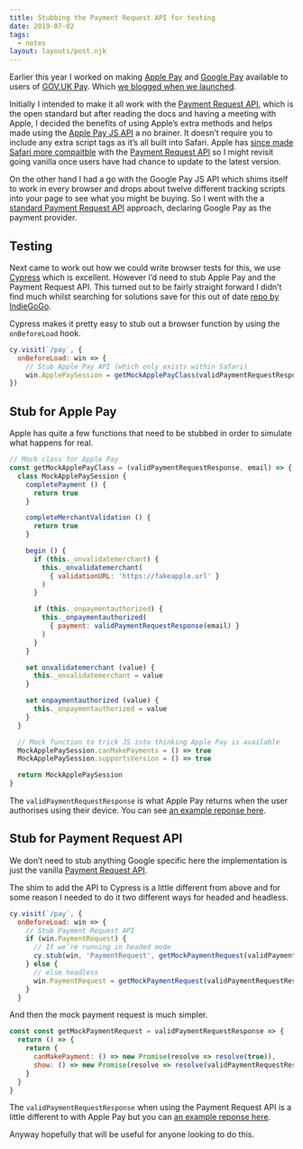 ```yaml
---
title: Stubbing the Payment Request API for testing
date: 2019-07-02
tags: 
  - notes
layout: layouts/post.njk
---
```


Earlier this year I worked on making [Apple Pay] and [Google Pay] available to users of [GOV.UK Pay]. Which [we blogged when we launched](https://technology.blog.gov.uk/2019/05/30/how-we-implemented-apple-pay-and-google-pay-on-gov-uk-pay/).

Initially I intended to make it all work with the [Payment Request API], which is the open standard but after reading the docs and having a meeting with Apple, I decided the benefits of using Apple’s extra methods and helps made using the [Apple Pay JS API] a no brainer. It doesn’t require you to include any extra script tags as it’s all built into Safari. Apple has [since made Safari more compaitble](https://developer.apple.com/documentation/safari_release_notes/safari_12_1_release_notes#3130317) with the [Payment Request API] so I might revisit going vanilla once users have had chance to update to the latest version.

On the other hand I had a go with the Google Pay JS API which shims itself to work in every browser and drops about twelve different tracking scripts into your page to see what you might be buying. So I went with the a [standard Payment Request API](https://developers.google.com/pay/api/web/guides/paymentrequest/tutorial) approach, declaring Google Pay as the payment provider.

## Testing

Next came to work out how we could write browser tests for this, we use [Cypress] which is excellent. However I’d need to stub Apple Pay and the Payment Request API. This turned out to be fairly straight forward I didn’t find much whilst searching for solutions save for this out of date [repo by IndieGoGo].

Cypress makes it pretty easy to stub out a browser function by using the `onBeforeLoad` hook.

```js
cy.visit(`/pay`, {
  onBeforeLoad: win => {
    // Stub Apple Pay API (which only exists within Safari)
    win.ApplePaySession = getMockApplePayClass(validPaymentRequestResponse, 'valid@email.test')  }
})
```

## Stub for Apple Pay

Apple has quite a few functions that need to be stubbed in order to simulate what happens for real.

```js
// Mock class for Apple Pay
const getMockApplePayClass = (validPaymentRequestResponse, email) => {
  class MockApplePaySession {
    completePayment () {
      return true
    }

    completeMerchantValidation () {
      return true
    }

    begin () {
      if (this._onvalidatemerchant) {
        this._onvalidatemerchant(
          { validationURL: 'https://fakeapple.url' }
        )
      }

      if (this._onpaymentauthorized) {
        this._onpaymentauthorized(
          { payment: validPaymentRequestResponse(email) }
        )
      }
    }

    set onvalidatemerchant (value) {
      this._onvalidatemerchant = value
    }

    set onpaymentauthorized (value) {
      this._onpaymentauthorized = value
    }
  }

  // Mock function to trick JS into thinking Apple Pay is available
  MockApplePaySession.canMakePayments = () => true
  MockApplePaySession.supportsVersion = () => true

  return MockApplePaySession
}
```

The `validPaymentRequestResponse` is what Apple Pay returns when the user authorises using their device. You can see [an example reponse here](https://github.com/alphagov/pay-frontend/blob/ad6ece196ced3822ef26547edebcd05f306bb85e/test/cypress/integration/web-payments/apple-pay.spec.js#L8-L36).

## Stub for Payment Request API

We don’t need to stub anything Google specific here the implementation is just the vanilla [Payment Request API].

The shim to add the API to Cypress is a little different from above and for some reason I needed to do it two different ways for headed and headless.

```js
cy.visit(`/pay`, {
  onBeforeLoad: win => {
    // Stub Payment Request API
    if (win.PaymentRequest) {
      // If we’re running in headed mode
      cy.stub(win, 'PaymentRequest', getMockPaymentRequest(validPaymentRequestResponse))
    } else {
      // else headless
      win.PaymentRequest = getMockPaymentRequest(validPaymentRequestResponse)
    }
  }
```

And then the mock payment request is much simpler.

```js
const const getMockPaymentRequest = validPaymentRequestResponse => {
  return () => {
    return {
      canMakePayment: () => new Promise(resolve => resolve(true)),
      show: () => new Promise(resolve => resolve(validPaymentRequestResponse))
    }
  }
}
```

The `validPaymentRequestResponse` when using the Payment Request API is a little different to with Apple Pay but you can [an example reponse here](https://github.com/alphagov/pay-frontend/blob/ad6ece196ced3822ef26547edebcd05f306bb85e/test/cypress/integration/web-payments/google-pay.spec.js#L8-L28).

Anyway hopefully that will be useful for anyone looking to do this.

[Apple Pay]: https://applepaydemo.apple.com/
[Google Pay]: https://pay.google.com/about/
[GOV.UK Pay]: https://www.payments.service.gov.uk/
[Payment Request API]: https://developer.mozilla.org/en-US/docs/Web/API/Payment_Request_API/Using_the_Payment_Request_API
[Apple Pay JS API]: https://developer.apple.com/documentation/apple_pay_on_the_web/apple_pay_js_api
[Cypress]: https://www.cypress.io/
[repo by IndieGoGo]: https://github.com/indiegogo/apple-pay-js-stubs
